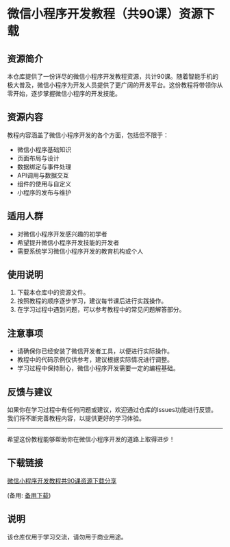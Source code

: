 # 微信小程序开发教程（共90课）资源下载

## 资源简介

本仓库提供了一份详尽的微信小程序开发教程资源，共计90课。随着智能手机的极大普及，微信小程序为开发人员提供了更广阔的开发平台。这份教程将带领你从零开始，逐步掌握微信小程序的开发技能。

## 资源内容

教程内容涵盖了微信小程序开发的各个方面，包括但不限于：

- 微信小程序基础知识
- 页面布局与设计
- 数据绑定与事件处理
- API调用与数据交互
- 组件的使用与自定义
- 小程序的发布与维护

## 适用人群

- 对微信小程序开发感兴趣的初学者
- 希望提升微信小程序开发技能的开发者
- 需要系统学习微信小程序开发的教育机构或个人

## 使用说明

1. 下载本仓库中的资源文件。
2. 按照教程的顺序逐步学习，建议每节课后进行实践操作。
3. 在学习过程中遇到问题，可以参考教程中的常见问题解答部分。

## 注意事项

- 请确保你已经安装了微信开发者工具，以便进行实际操作。
- 教程中的代码示例仅供参考，建议根据实际情况进行调整。
- 学习过程中保持耐心，微信小程序开发需要一定的编程基础。

## 反馈与建议

如果你在学习过程中有任何问题或建议，欢迎通过仓库的Issues功能进行反馈。我们将不断完善教程内容，以提供更好的学习体验。

---

希望这份教程能够帮助你在微信小程序开发的道路上取得进步！

## 下载链接
[微信小程序开发教程共90课资源下载分享](https://pan.quark.cn/s/31925d4fa1e9) 

(备用: [备用下载](https://pan.baidu.com/s/1R_8ccev-SAKRblgG6nHpWQ?pwd=1234))

## 说明

该仓库仅用于学习交流，请勿用于商业用途。

